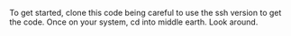 To get started, clone this code being careful to use the ssh version to get the code.
Once on your system, cd into middle earth. Look around.
